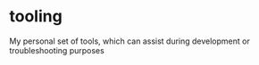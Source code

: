 # tooling
My personal set of tools, which can assist during development or troubleshooting purposes
